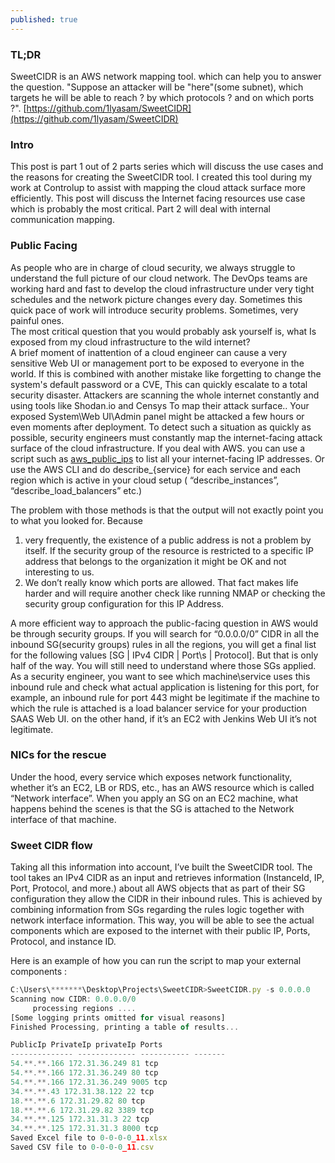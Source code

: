 ```yaml
---
published: true
---
```

### TL;DR
SweetCIDR is an AWS network mapping tool. which can help you to answer the question. "Suppose an attacker will be "here"(some subnet), which targets he will be able to reach ? by which protocols ? and on which ports ?". 
[https://github.com/1lyasam/SweetCIDR](https://github.com/1lyasam/SweetCIDR)

### Intro
This post is part 1 out of 2 parts series which will discuss the use cases and the reasons for creating the SweetCIDR tool. I created this tool during my work at Controlup to assist with mapping the cloud attack surface more efficiently.
This post will discuss the Internet facing resources use case which is probably the most critical. Part 2 will deal with internal communication mapping.


### Public Facing

As people who are in charge of cloud security, we always struggle to understand the full picture of our cloud network. The DevOps teams are working hard and fast to develop the cloud infrastructure under very tight schedules and the network picture changes every day. Sometimes this quick pace of work will introduce security problems. Sometimes, very painful ones.  
The most critical question that you would probably ask yourself is, what Is exposed from my cloud infrastructure to the wild internet?  
A brief moment of inattention of a cloud engineer can cause a very sensitive Web UI or management port to be exposed to everyone in the world. If this is combined with another mistake like forgetting to change the system's default password or a CVE, This can quickly escalate to a total security disaster.
Attackers are scanning the whole internet constantly and using tools like Shodan.io and Censys To map their attack surface..
Your exposed System\Web UI\Admin panel might be attacked a few hours or even moments after deployment.
To detect such a situation as quickly as possible, security engineers must constantly map the internet-facing attack surface of the cloud infrastructure.
If you deal with AWS. you can use a script such as [aws_public_ips](https://github.com/arkadiyt/aws_public_ips) to list all your internet-facing IP addresses. Or use the AWS CLI and do describe_{service} for each service and each region which is active in your cloud setup ( “describe_instances”, “describe_load_balancers” etc.)

The problem with those methods is that the output will not exactly point you to what you looked for. Because
1. very frequently, the existence of a public address is not a problem by itself. If the security group of the resource is restricted to a specific IP address that belongs to the organization it might be OK and not interesting to us.
2. We don’t really know which ports are allowed. That fact makes life harder and will require another check like running NMAP or checking the security group configuration for this IP Address.

A more efficient way to approach the public-facing question in AWS would be through security groups. If you will search for “0.0.0.0/0” CIDR in all the inbound SG(security groups) rules in all the regions, you will get a final list for the following values [SG | IPv4 CIDR | Port\s | Protocol].
But that is only half of the way. You will still need to understand where those SGs applied. As a security engineer, you want to see which machine\service uses this inbound rule and check what actual application is listening for this port, for example, an inbound rule for port 443 might be legitimate if the machine to which the rule is attached is a load balancer service for your production SAAS Web UI. on the other hand, if it’s an EC2 with Jenkins Web UI it’s not legitimate. 

### NICs for the rescue

Under the hood, every service which exposes network functionality, whether it’s an EC2, LB or RDS, etc., has an AWS resource which is called “Network interface”. When you apply an SG on an EC2 machine, what happens behind the scenes is that the SG is attached to the Network interface of that machine.

### Sweet CIDR flow

Taking all this information into account, I’ve built the SweetCIDR tool. The tool takes an IPv4 CIDR as an input and retrieves information (InstanceId, IP, Port, Protocol, and more.) about all AWS objects that as part of their SG configuration they allow the CIDR in their inbound rules.
This is achieved by combining information from SGs regarding the rules logic together with network interface information.
This way, you will be able to see the actual components which are exposed to the internet with their public IP, Ports, Protocol, and instance ID.

Here is an example of how you can run the script to map your external components : 
```javascript
C:\Users\*******\Desktop\Projects\SweetCIDR>SweetCIDR.py -s 0.0.0.0
Scanning now CIDR: 0.0.0.0/0
     processing regions ....
[Some logging prints omitted for visual reasons]
Finished Processing, printing a table of results...

PublicIp PrivateIp privateIp Ports
-------------- ------------- ----------- -------
54.**.**.166 172.31.36.249 81 tcp
54.**.**.166 172.31.36.249 80 tcp
54.**.**.166 172.31.36.249 9005 tcp
34.**.**.43 172.31.38.122 22 tcp
18.**.**.6 172.31.29.82 80 tcp
18.**.**.6 172.31.29.82 3389 tcp
34.**.**.125 172.31.31.3 22 tcp
34.**.**.125 172.31.31.3 8000 tcp
Saved Excel file to 0-0-0-0_11.xlsx
Saved CSV file to 0-0-0-0_11.csv
```
